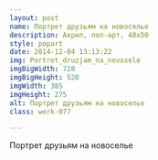 ```yaml
---
layout: post
name: Портрет друзьям на новоселье
description: Акрил, поп-арт, 40x50
style: popart
date: 2014-12-04 13:13:22
img: Portret_druzjam_na_novosele
imgBigWidth: 728
imgBigHeight: 520
imgWidth: 385
imgHeight: 275
alt: Портрет друзьям на новоселье
class: work-077

---
```


Портрет друзьям на новоселье